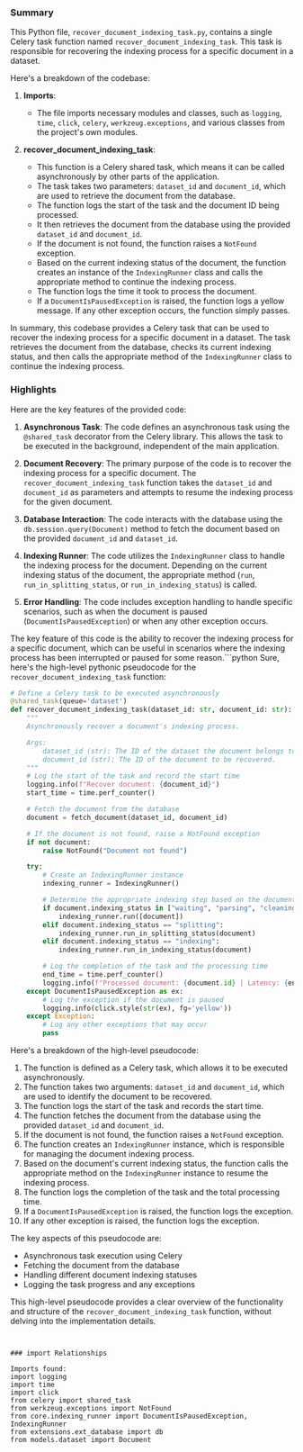 

### Summary

This Python file, `recover_document_indexing_task.py`, contains a single Celery task function named `recover_document_indexing_task`. This task is responsible for recovering the indexing process for a specific document in a dataset.

Here's a breakdown of the codebase:

1. **Imports**:
   - The file imports necessary modules and classes, such as `logging`, `time`, `click`, `celery`, `werkzeug.exceptions`, and various classes from the project's own modules.

2. **recover_document_indexing_task**:
   - This function is a Celery shared task, which means it can be called asynchronously by other parts of the application.
   - The task takes two parameters: `dataset_id` and `document_id`, which are used to retrieve the document from the database.
   - The function logs the start of the task and the document ID being processed.
   - It then retrieves the document from the database using the provided `dataset_id` and `document_id`.
   - If the document is not found, the function raises a `NotFound` exception.
   - Based on the current indexing status of the document, the function creates an instance of the `IndexingRunner` class and calls the appropriate method to continue the indexing process.
   - The function logs the time it took to process the document.
   - If a `DocumentIsPausedException` is raised, the function logs a yellow message. If any other exception occurs, the function simply passes.

In summary, this codebase provides a Celery task that can be used to recover the indexing process for a specific document in a dataset. The task retrieves the document from the database, checks its current indexing status, and then calls the appropriate method of the `IndexingRunner` class to continue the indexing process.

### Highlights

Here are the key features of the provided code:

1. **Asynchronous Task**: The code defines an asynchronous task using the `@shared_task` decorator from the Celery library. This allows the task to be executed in the background, independent of the main application.

2. **Document Recovery**: The primary purpose of the code is to recover the indexing process for a specific document. The `recover_document_indexing_task` function takes the `dataset_id` and `document_id` as parameters and attempts to resume the indexing process for the given document.

3. **Database Interaction**: The code interacts with the database using the `db.session.query(Document)` method to fetch the document based on the provided `document_id` and `dataset_id`.

4. **Indexing Runner**: The code utilizes the `IndexingRunner` class to handle the indexing process for the document. Depending on the current indexing status of the document, the appropriate method (`run`, `run_in_splitting_status`, or `run_in_indexing_status`) is called.

5. **Error Handling**: The code includes exception handling to handle specific scenarios, such as when the document is paused (`DocumentIsPausedException`) or when any other exception occurs.

The key feature of this code is the ability to recover the indexing process for a specific document, which can be useful in scenarios where the indexing process has been interrupted or paused for some reason.```python
Sure, here's the high-level pythonic pseudocode for the `recover_document_indexing_task` function:

```python
# Define a Celery task to be executed asynchronously
@shared_task(queue='dataset')
def recover_document_indexing_task(dataset_id: str, document_id: str):
    """
    Asynchronously recover a document's indexing process.

    Args:
        dataset_id (str): The ID of the dataset the document belongs to.
        document_id (str): The ID of the document to be recovered.
    """
    # Log the start of the task and record the start time
    logging.info(f"Recover document: {document_id}")
    start_time = time.perf_counter()

    # Fetch the document from the database
    document = fetch_document(dataset_id, document_id)

    # If the document is not found, raise a NotFound exception
    if not document:
        raise NotFound("Document not found")

    try:
        # Create an IndexingRunner instance
        indexing_runner = IndexingRunner()

        # Determine the appropriate indexing step based on the document's status
        if document.indexing_status in ["waiting", "parsing", "cleaning"]:
            indexing_runner.run([document])
        elif document.indexing_status == "splitting":
            indexing_runner.run_in_splitting_status(document)
        elif document.indexing_status == "indexing":
            indexing_runner.run_in_indexing_status(document)

        # Log the completion of the task and the processing time
        end_time = time.perf_counter()
        logging.info(f"Processed document: {document.id} | Latency: {end_time - start_time}")
    except DocumentIsPausedException as ex:
        # Log the exception if the document is paused
        logging.info(click.style(str(ex), fg='yellow'))
    except Exception:
        # Log any other exceptions that may occur
        pass
```

Here's a breakdown of the high-level pseudocode:

1. The function is defined as a Celery task, which allows it to be executed asynchronously.
2. The function takes two arguments: `dataset_id` and `document_id`, which are used to identify the document to be recovered.
3. The function logs the start of the task and records the start time.
4. The function fetches the document from the database using the provided `dataset_id` and `document_id`.
5. If the document is not found, the function raises a `NotFound` exception.
6. The function creates an `IndexingRunner` instance, which is responsible for managing the document indexing process.
7. Based on the document's current indexing status, the function calls the appropriate method on the `IndexingRunner` instance to resume the indexing process.
8. The function logs the completion of the task and the total processing time.
9. If a `DocumentIsPausedException` is raised, the function logs the exception.
10. If any other exception is raised, the function logs the exception.

The key aspects of this pseudocode are:
- Asynchronous task execution using Celery
- Fetching the document from the database
- Handling different document indexing statuses
- Logging the task progress and any exceptions

This high-level pseudocode provides a clear overview of the functionality and structure of the `recover_document_indexing_task` function, without delving into the implementation details.
```


### import Relationships

Imports found:
import logging
import time
import click
from celery import shared_task
from werkzeug.exceptions import NotFound
from core.indexing_runner import DocumentIsPausedException, IndexingRunner
from extensions.ext_database import db
from models.dataset import Document